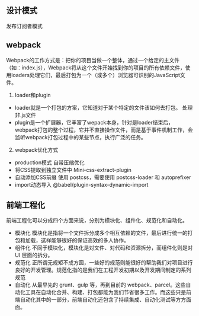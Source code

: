 ## 设计模式
  发布订阅者模式


## webpack
Webpack的工作方式是：把你的项目当做一个整体，通过一个给定的主文件（如：index.js），Webpack将从这个文件开始找到你的项目的所有依赖文件，使用loaders处理它们，最后打包为一个（或多个）浏览器可识别的JavaScript文件。

1. loader和plugin
- loader就是一个打包的方案，它知道对于某个特定的文件该如何去打包。 处理非.js文件
- plugin是一个扩展器，它丰富了wepack本身，针对是loader结束后，webpack打包的整个过程，它并不直接操作文件，而是基于事件机制工作，会监听webpack打包过程中的某些节点，执行广泛的任务。

2. webpack优化方式
- production模式   自带压缩优化
- 将CSS提取到独立文件中  Mini-css-extract-plugin
- 自动添加CSS前缀 使用 postcss，需要使用 postcss-loader 和 autoprefixer
- import动态导入   @babel/plugin-syntax-dynamic-import


## 前端工程化
前端工程化可以分成四个方面来说，分别为模块化、组件化、规范化和自动化。
- 模块化
模块化是指将一个文件拆分成多个相互依赖的文件，最后进行统一的打包和加载，这样能够很好的保证高效的多人协作。
- 组件化
不同于模块化，模块化是对文件、对代码和资源拆分，而组件化则是对 UI 层面的拆分。
- 规范化
正所谓无规矩不成方圆，一些好的规范则能很好的帮助我们对项目进行良好的开发管理。规范化指的是我们在工程开发初期以及开发期间制定的系列规范
- 自动化
从最早先的 grunt、gulp 等，再到目前的 webpack、parcel。这些自动化工具在自动化合并、构建、打包都能为我们节省很多工作。而这些只是前端自动化其中的一部分，前端自动化还包含了持续集成、自动化测试等方方面面。
